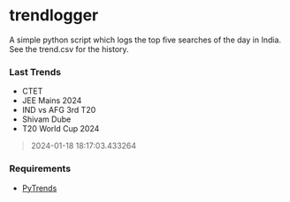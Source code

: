 # trendlogger
A simple python script which logs the top five searches of the day in India.<br>See the trend.csv for the history.<br>

<!-- Last Trends -->
### Last Trends
* CTET
* JEE Mains 2024
* IND vs AFG 3rd T20
* Shivam Dube
* T20 World Cup 2024
> 2024-01-18 18:17:03.433264

<!-- Requirements -->
### Requirements
* [PyTrends](https://github.com/dreyco676/pytrends)
